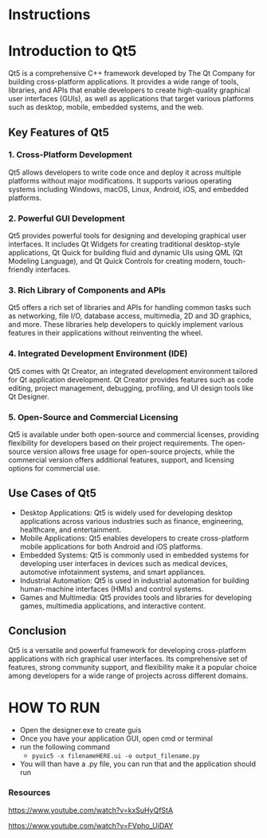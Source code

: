 <h1> Instructions </h1>

# Introduction to Qt5

Qt5 is a comprehensive C++ framework developed by The Qt Company for building cross-platform applications. It provides a wide range of tools, libraries, and APIs that enable developers to create high-quality graphical user interfaces (GUIs), as well as applications that target various platforms such as desktop, mobile, embedded systems, and the web.

## Key Features of Qt5

### 1. Cross-Platform Development

Qt5 allows developers to write code once and deploy it across multiple platforms without major modifications. It supports various operating systems including Windows, macOS, Linux, Android, iOS, and embedded platforms.

### 2. Powerful GUI Development

Qt5 provides powerful tools for designing and developing graphical user interfaces. It includes Qt Widgets for creating traditional desktop-style applications, Qt Quick for building fluid and dynamic UIs using QML (Qt Modeling Language), and Qt Quick Controls for creating modern, touch-friendly interfaces.

### 3. Rich Library of Components and APIs

Qt5 offers a rich set of libraries and APIs for handling common tasks such as networking, file I/O, database access, multimedia, 2D and 3D graphics, and more. These libraries help developers to quickly implement various features in their applications without reinventing the wheel.

### 4. Integrated Development Environment (IDE)

Qt5 comes with Qt Creator, an integrated development environment tailored for Qt application development. Qt Creator provides features such as code editing, project management, debugging, profiling, and UI design tools like Qt Designer.

### 5. Open-Source and Commercial Licensing

Qt5 is available under both open-source and commercial licenses, providing flexibility for developers based on their project requirements. The open-source version allows free usage for open-source projects, while the commercial version offers additional features, support, and licensing options for commercial use.

## Use Cases of Qt5

- Desktop Applications: Qt5 is widely used for developing desktop applications across various industries such as finance, engineering, healthcare, and entertainment.
- Mobile Applications: Qt5 enables developers to create cross-platform mobile applications for both Android and iOS platforms.
- Embedded Systems: Qt5 is commonly used in embedded systems for developing user interfaces in devices such as medical devices, automotive infotainment systems, and smart appliances.
- Industrial Automation: Qt5 is used in industrial automation for building human-machine interfaces (HMIs) and control systems.
- Games and Multimedia: Qt5 provides tools and libraries for developing games, multimedia applications, and interactive content.

## Conclusion

Qt5 is a versatile and powerful framework for developing cross-platform applications with rich graphical user interfaces. Its comprehensive set of features, strong community support, and flexibility make it a popular choice among developers for a wide range of projects across different domains.



<h1> HOW TO RUN</h1>

- Open the designer.exe to create guis
- Once you have your application GUI, open cmd or terminal
- run the following command
  - ```pyuic5 -x filenameHERE.ui -o output_filename.py```
- You will than have a .py file, you can run that and the application should run

### Resources

<https://www.youtube.com/watch?v=kxSuHyQfStA>

<https://www.youtube.com/watch?v=FVpho_UiDAY>